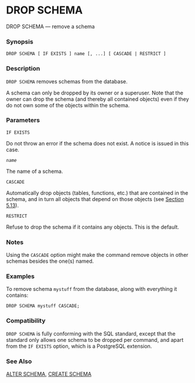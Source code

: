 # DROP SCHEMA

DROP SCHEMA — remove a schema

### Synopsis

```text
DROP SCHEMA [ IF EXISTS ] name [, ...] [ CASCADE | RESTRICT ]
```

### Description

`DROP SCHEMA` removes schemas from the database.

A schema can only be dropped by its owner or a superuser. Note that the owner can drop the schema \(and thereby all contained objects\) even if they do not own some of the objects within the schema.

### Parameters

`IF EXISTS`

Do not throw an error if the schema does not exist. A notice is issued in this case.

_`name`_

The name of a schema.

`CASCADE`

Automatically drop objects \(tables, functions, etc.\) that are contained in the schema, and in turn all objects that depend on those objects \(see [Section 5.13](https://www.postgresql.org/docs/10/static/ddl-depend.html)\).

`RESTRICT`

Refuse to drop the schema if it contains any objects. This is the default.

### Notes

Using the `CASCADE` option might make the command remove objects in other schemas besides the one\(s\) named.

### Examples

To remove schema `mystuff` from the database, along with everything it contains:

```text
DROP SCHEMA mystuff CASCADE;
```

### Compatibility

`DROP SCHEMA` is fully conforming with the SQL standard, except that the standard only allows one schema to be dropped per command, and apart from the `IF EXISTS` option, which is a PostgreSQL extension.

### See Also

[ALTER SCHEMA](alter-schema.md), [CREATE SCHEMA](create-schema.md)

